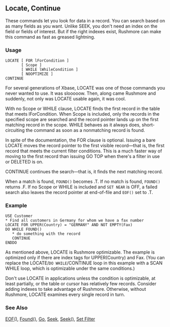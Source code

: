 ## Locate, Continue

These commands let you look for data in a record. You can search based on as many fields as you want. Unlike SEEK, you don't need an index on the field or fields of interest. But if the right indexes exist, Rushmore can make this command as fast as greased lightning.

### Usage

```foxpro
LOCATE [ FOR lForCondition ]
       [ Scope ]
       [ WHILE lWhileCondition ]
       [ NOOPTIMIZE ]
CONTINUE
```

For several generations of Xbase, LOCATE was one of those commands you never wanted to use. It was slooooow. Then, along came Rushmore and suddenly, not only was LOCATE usable again, it was cool. 

With no Scope or WHILE clause, LOCATE finds the first record in the table that meets lForCondition. When Scope is included, only the records in the specified scope are searched and the record pointer lands up on the first matching record in the scope. WHILE behaves as it always does, short-circuiting the command as soon as a nonmatching record is found.

In spite of the documentation, the FOR clause is optional. Issuing a bare LOCATE moves the record pointer to the first visible record&mdash;that is, the first record that meets the current filter conditions. This is a much faster way of moving to the first record than issuing GO TOP when there's a filter in use or DELETED is on.

CONTINUE continues the search&mdash;that is, it finds the next matching record.

When a match is found, `FOUND()` becomes .T. If no match is found, `FOUND()` returns .F. If no Scope or WHILE is included and `SET NEAR` is OFF, a failed search also leaves the record pointer at end-of-file and `EOF()` set to .T.

### Example

```foxpro
USE Customer
* Find all customers in Germany for whom we have a fax number
LOCATE FOR UPPER(Country) = "GERMANY" AND NOT EMPTY(Fax)
DO WHILE FOUND()
   * do something with the record
   CONTINUE
ENDDO
```

As mentioned above, LOCATE is Rushmore optimizable. The example is optimized only if there are index tags for UPPER(Country) and Fax. (You can replace the LOCATE/`DO WHILE`/CONTINUE loop in this example with a SCAN WHILE loop, which is optimizable under the same conditions.)

Don't use LOCATE in applications unless the condition is optimizable, at least partially, or the table or cursor has relatively few records. Consider adding indexes to take advantage of Rushmore. Otherwise, without Rushmore, LOCATE examines every single record in turn. 

### See Also

[EOF()](s4g038.md), [Found()](s4g423.md), [Go](s4g079.md), [Seek](s4g267.md), [Seek()](s4g267.md), [Set Filter](s4g092.md)